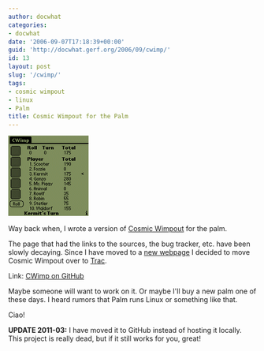 ```yaml
---
author: docwhat
categories:
- docwhat
date: '2006-09-07T17:18:39+00:00'
guid: 'http://docwhat.gerf.org/2006/09/cwimp/'
id: 13
layout: post
slug: '/cwimp/'
tags:
- cosmic wimpout
- linux
- Palm
title: Cosmic Wimpout for the Palm
---
```


![CWimp for the Palm](screenshot.gif "Screenshot of CWimp in action")

Way back when, I wrote a version of [Cosmic
Wimpout](http://cosmicwimpout.com/) for the palm.

The page that had the links to the sources, the bug tracker, etc.
have been slowly decaying. Since I have moved to a [new
webpage](/moving-to-a-blog/) I decided to move Cosmic Wimpout over
to [Trac](http://trac.edgewall.org/).

Link: [CWimp on GitHub](https://github.com/docwhat/cwimp)

Maybe someone will want to work on it. Or maybe I'll buy a new palm
one of these days. I heard rumors that Palm runs Linux or something
like that.

Ciao!

**UPDATE 2011-03:** I have moved it to GitHub instead of hosting it
locally. This project is really dead, but if it still works for you,
great!
